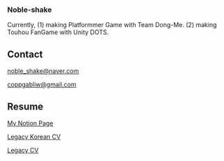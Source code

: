 ### Noble-shake

Currently, 
(1) making Platformmer Game with Team Dong-Me.
(2) making Touhou FanGame with Unity DOTS.



## Contact 

<noble_shake@naver.com>

<coppgabliw@gmail.com>


## Resume

[My Notion Page](https://dent-blade-b4d.notion.site/Game-Dev-Experience-cc4bb9ae382747c985c0d669dd2da58a)

[Legacy Korean CV](https://docs.google.com/document/d/1dH8tbvfDp6UUk_qtbqNew4UpVuEvBzT5imXvd3bcAtE/edit?usp=sharing)

[Legacy CV](https://docs.google.com/document/d/1ZocydmRNVA2l6dSVJHKKaaWxM1mWd3z89tDhLVNfMdw/edit?usp=sharing)
